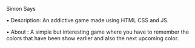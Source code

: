 Simon Says

• Description: An addictive game made using HTML CSS and JS.

• About : A simple but interesting game where you have to remember the colors that have been show earlier and also the next upcoming color.
